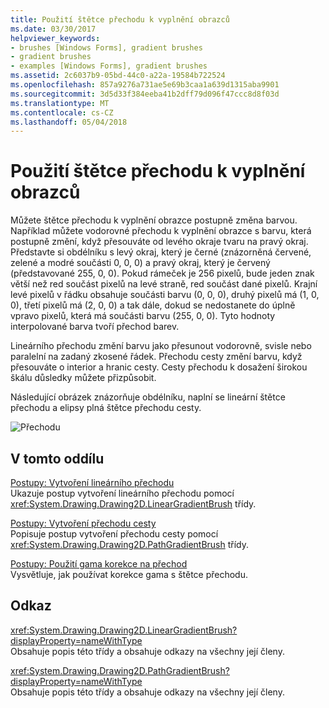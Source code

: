 ```yaml
---
title: Použití štětce přechodu k vyplnění obrazců
ms.date: 03/30/2017
helpviewer_keywords:
- brushes [Windows Forms], gradient brushes
- gradient brushes
- examples [Windows Forms], gradient brushes
ms.assetid: 2c6037b9-05bd-44c0-a22a-19584b722524
ms.openlocfilehash: 857a9276a731ae5e69b3caa1a639d1315aba9901
ms.sourcegitcommit: 3d5d33f384eeba41b2dff79d096f47ccc8d8f03d
ms.translationtype: MT
ms.contentlocale: cs-CZ
ms.lasthandoff: 05/04/2018
---
```

# <a name="using-a-gradient-brush-to-fill-shapes"></a>Použití štětce přechodu k vyplnění obrazců
Můžete štětce přechodu k vyplnění obrazce postupně změna barvou. Například můžete vodorovné přechodu k vyplnění obrazce s barvu, která postupně změní, když přesouváte od levého okraje tvaru na pravý okraj. Představte si obdélníku s levý okraj, který je černé (znázorněná červené, zelené a modré součásti 0, 0, 0) a pravý okraj, který je červený (představované 255, 0, 0). Pokud rámeček je 256 pixelů, bude jeden znak větší než red součást pixelů na levé straně, red součást dané pixelů. Krajní levé pixelů v řádku obsahuje součásti barvu (0, 0, 0), druhý pixelů má (1, 0, 0), třetí pixelů má (2, 0, 0) a tak dále, dokud se nedostanete do úplně vpravo pixelů, která má součásti barvu (255, 0, 0). Tyto hodnoty interpolované barva tvoří přechod barev.  
  
 Lineárního přechodu změní barvu jako přesunout vodorovně, svisle nebo paralelní na zadaný zkosené řádek. Přechodu cesty změní barvu, když přesouváte o interior a hranic cesty. Cesty přechodu k dosažení širokou škálu důsledky můžete přizpůsobit.  
  
 Následující obrázek znázorňuje obdélníku, naplní se lineární štětce přechodu a elipsy plná štětce přechodu cesty.  
  
 ![Přechodu](../../../../docs/framework/winforms/advanced/media/gradient2.png "gradient2")  
  
## <a name="in-this-section"></a>V tomto oddílu  
 [Postupy: Vytvoření lineárního přechodu](../../../../docs/framework/winforms/advanced/how-to-create-a-linear-gradient.md)  
 Ukazuje postup vytvoření lineárního přechodu pomocí <xref:System.Drawing.Drawing2D.LinearGradientBrush> třídy.  
  
 [Postupy: Vytvoření přechodu cesty](../../../../docs/framework/winforms/advanced/how-to-create-a-path-gradient.md)  
 Popisuje postup vytvoření přechodu cesty pomocí <xref:System.Drawing.Drawing2D.PathGradientBrush> třídy.  
  
 [Postupy: Použití gama korekce na přechod](../../../../docs/framework/winforms/advanced/how-to-apply-gamma-correction-to-a-gradient.md)  
 Vysvětluje, jak používat korekce gama s štětce přechodu.  
  
## <a name="reference"></a>Odkaz  
 <xref:System.Drawing.Drawing2D.LinearGradientBrush?displayProperty=nameWithType>  
 Obsahuje popis této třídy a obsahuje odkazy na všechny její členy.  
  
 <xref:System.Drawing.Drawing2D.PathGradientBrush?displayProperty=nameWithType>  
 Obsahuje popis této třídy a obsahuje odkazy na všechny její členy.
